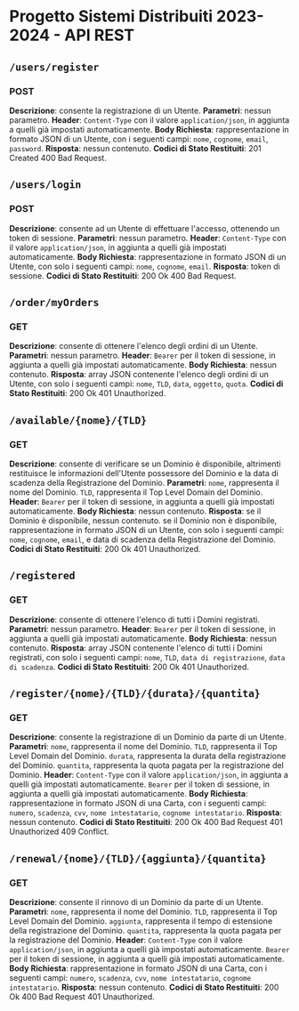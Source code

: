 # Progetto Sistemi Distribuiti 2023-2024 - API REST

## `/users/register`
### POST
**Descrizione**:
    consente la registrazione di un Utente.
**Parametri**:
    nessun parametro.
**Header**:
    `Content-Type` con il valore `application/json`, in aggiunta a quelli già impostati automaticamente.
**Body Richiesta**:
    rappresentazione in formato JSON di un Utente, con i seguenti campi: `nome`, `cognome`, `email`, `password`.
**Risposta**:
    nessun contenuto.
**Codici di Stato Restituiti**:
    201 Created
    400 Bad Request.

## `/users/login`
### POST
**Descrizione**:
    consente ad un Utente di effettuare l'accesso, ottenendo un token di sessione.
**Parametri**:
    nessun parametro.
**Header**:
    `Content-Type` con il valore `application/json`, in aggiunta a quelli già impostati automaticamente.
**Body Richiesta**:
    rappresentazione in formato JSON di un Utente, con solo i seguenti campi: `nome`, `cognome`, `email`.
**Risposta**:
    token di sessione.
**Codici di Stato Restituiti**:
    200 Ok
    400 Bad Request.

## `/order/myOrders`
### GET
**Descrizione**:
    consente di ottenere l'elenco degli ordini di un Utente.
**Parametri**:
    nessun parametro.
**Header**:
    `Bearer` per il token di sessione, in aggiunta a quelli già impostati automaticamente.
**Body Richiesta**:
    nessun contenuto.
**Risposta**:
    array JSON contenente l'elenco degli ordini di un Utente, con solo i seguenti campi: `nome`, `TLD`, `data`, `oggetto`, `quota`.
**Codici di Stato Restituiti**:
    200 Ok
    401 Unauthorized.

## `/available/{nome}/{TLD}`
### GET
**Descrizione**:
    consente di verificare se un Dominio è disponibile, altrimenti restituisce le informazioni dell'Utente possessore del Dominio e la data di scadenza della Registrazione del Dominio.
**Parametri**:
    `nome`, rappresenta il nome del Dominio.
    `TLD`, rappresenta il Top Level Domain del Dominio.
**Header**:
    `Bearer` per il token di sessione, in aggiunta a quelli già impostati automaticamente.
**Body Richiesta**:
    nessun contenuto.
**Risposta**:
    se il Dominio è disponibile, nessun contenuto.
    se il Dominio non è disponibile, rappresentazione in formato JSON di un Utente, con solo i seguenti campi: `nome`, `cognome`, `email`, e data di scadenza della Registrazione del Dominio.
**Codici di Stato Restituiti**:
    200 Ok
    401 Unauthorized.

## `/registered`
### GET
**Descrizione**:
    consente di ottenere l'elenco di tutti i Domini registrati.
**Parametri**:
    nessun parametro.
**Header**:
    `Bearer` per il token di sessione, in aggiunta a quelli già impostati automaticamente.
**Body Richiesta**:
    nessun contenuto.
**Risposta**:
    array JSON contenente l'elenco di tutti i Domini registrati, con solo i seguenti campi: `nome`, `TLD`, `data di registrazione`, `data di scadenza`.
**Codici di Stato Restituiti**:
    200 Ok
    401 Unauthorized.

## `/register/{nome}/{TLD}/{durata}/{quantita}`
### GET
**Descrizione**:
    consente la registrazione di un Dominio da parte di un Utente.
**Parametri**:
    `nome`, rappresenta il nome del Dominio.
    `TLD`, rappresenta il Top Level Domain del Dominio.
    `durata`, rappresenta la durata della registrazione del Dominio.
    `quantita`, rappresenta la quota pagata per la registrazione del Dominio.
**Header**:
    `Content-Type` con il valore `application/json`, in aggiunta a quelli già impostati automaticamente.
    `Bearer` per il token di sessione, in aggiunta a quelli già impostati automaticamente.
**Body Richiesta**:
    rappresentazione in formato JSON di una Carta, con i seguenti campi: `numero`, `scadenza`, `cvv`, `nome intestatario`, `cognome intestatario`.
**Risposta**:
    nessun contenuto.
**Codici di Stato Restituiti**:
    200 Ok
    400 Bad Request
    401 Unauthorized
    409 Conflict.

## `/renewal/{nome}/{TLD}/{aggiunta}/{quantita}`
### GET
**Descrizione**:
    consente il rinnovo di un Dominio da parte di un Utente.
**Parametri**:
    `nome`, rappresenta il nome del Dominio.
    `TLD`, rappresenta il Top Level Domain del Dominio.
    `aggiunta`, rappresenta il tempo di estensione della registrazione del Dominio.
    `quantita`, rappresenta la quota pagata per la registrazione del Dominio.
**Header**:
    `Content-Type` con il valore `application/json`, in aggiunta a quelli già impostati automaticamente.
    `Bearer` per il token di sessione, in aggiunta a quelli già impostati automaticamente.
**Body Richiesta**:
    rappresentazione in formato JSON di una Carta, con i seguenti campi: `numero`, `scadenza`, `cvv`, `nome intestatario`, `cognome intestatario`.
**Risposta**:
    nessun contenuto.
**Codici di Stato Restituiti**:
    200 Ok
    400 Bad Request
    401 Unauthorized.